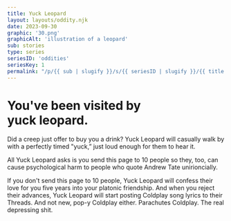 ```yaml
---
title: Yuck Leopard
layout: layouts/oddity.njk
date: 2023-09-30
graphic: '30.png'
graphicAlt: 'illustration of a leopard'
sub: stories
type: series
seriesID: 'oddities'
seriesKey: 1
permalink: "/p/{{ sub | slugify }}/s/{{ seriesID | slugify }}/{{ title | slugify }}/"
---
```


<h1 class="display secondary">
You've been visited by <br>‍<span class="text-span">yuck leopard.</span>
</h1>

Did a creep just offer to buy you a drink? Yuck Leopard will casually walk by with a perfectly timed "yuck,” just loud enough for them to hear it.

All Yuck Leopard asks is you send this page to 10 people so they, too, can cause psychological harm to people who quote Andrew Tate unirioncially.

If you don't send this page to 10 people, Yuck Leopard will confess their love for you five years into your platonic friendship. And when you reject their advances, Yuck Leopard will start posting Coldplay song lyrics to their Threads. And not new, pop-y Coldplay either. Parachutes Coldplay. The real depressing shit.